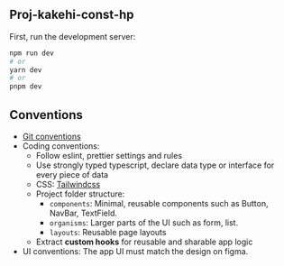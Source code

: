 
## Proj-kakehi-const-hp

First, run the development server:

```bash
npm run dev
# or
yarn dev
# or
pnpm dev
```

## Conventions

- [Git conventions](https://gitlab.demetio.com/external/know-hows/-/blob/main/internal-process/Git-Conventions.md)
- Coding conventions:
  - Follow eslint, prettier settings and rules
  - Use strongly typed typescript, declare data type or interface for every piece of data
  - CSS: [Tailwindcss](https://tailwindcss.com/)
  - Project folder structure:
    - `components`: Minimal, reusable components such as Button, NavBar, TextField.
    - `organisms`: Larger parts of the UI such as form, list. 
    - `layouts`: Reusable page layouts
  - Extract **custom hooks** for reusable and sharable app logic
- UI conventions: The app UI must match the design on figma.